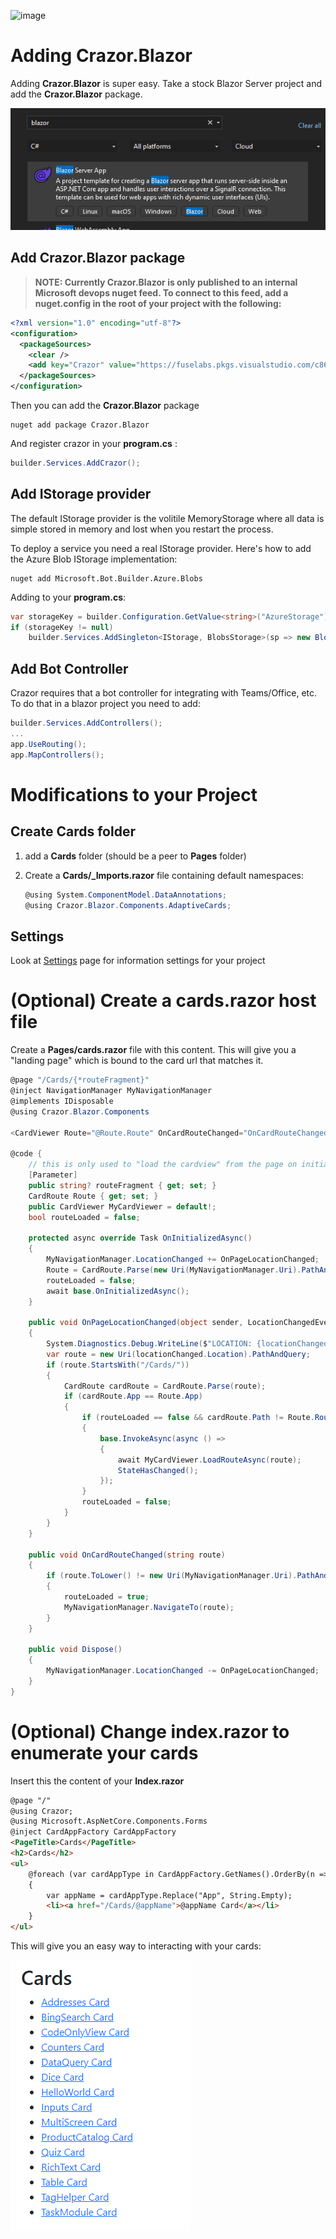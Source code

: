 

![image](https://user-images.githubusercontent.com/17789481/197238565-e3f895d0-6def-4d41-aba2-721d5432b1ef.png)

# Adding Crazor.Blazor 

Adding **Crazor.Blazor** is super easy.  Take a stock Blazor Server project and add the **Crazor.Blazor** package.

![image-20230106113527616](assets/image-20230106113527616.png)

## Add Crazor.Blazor package

>  **NOTE: Currently Crazor.Blazor is only published to an internal Microsoft devops nuget feed.  To connect to this feed, add a nuget.config in the root of your project with the following:**

```xml
<?xml version="1.0" encoding="utf-8"?>
<configuration>
  <packageSources>
    <clear />
    <add key="Crazor" value="https://fuselabs.pkgs.visualstudio.com/c861868a-1061-43d1-8232-ed9ab373867c/_packaging/Crazor/nuget/v3/index.json" />
  </packageSources>
</configuration>
```

Then you can add the **Crazor.Blazor** package

```shell
nuget add package Crazor.Blazor
```

And register crazor in your **program.cs** :

```c#
builder.Services.AddCrazor();
```

## Add IStorage provider

The default IStorage provider is the volitile MemoryStorage where all data is simple stored in memory and lost when you restart the process. 

To deploy a service you need a real IStorage provider. Here's how to add the Azure Blob IStorage implementation:

```shell
nuget add Microsoft.Bot.Builder.Azure.Blobs
```

Adding to your **program.cs**:

```C#
var storageKey = builder.Configuration.GetValue<string>("AzureStorage");
if (storageKey != null)
	builder.Services.AddSingleton<IStorage, BlobsStorage>(sp => new BlobsStorage(storageKey, "mybot"));
```



## Add Bot Controller 

Crazor requires that a bot controller for integrating with Teams/Office, etc. To do that in a blazor project you need to add:

```C#
builder.Services.AddControllers();
...
app.UseRouting();
app.MapControllers();
```



# Modifications to your Project

## Create Cards folder

1. add a **Cards** folder (should be a peer to **Pages** folder)

2. Create a **Cards/_Imports.razor** file containing default namespaces:

   ```C#
   @using System.ComponentModel.DataAnnotations;
   @using Crazor.Blazor.Components.AdaptiveCards;
   ```

## Settings

Look at [Settings](../Settings.md) page for information settings for your project 

# (Optional) Create a cards.razor host file

Create a **Pages/cards.razor** file with this content.  This will give you a "landing page" which is bound to the card url that matches it.

```c#
@page "/Cards/{*routeFragment}"
@inject NavigationManager MyNavigationManager
@implements IDisposable
@using Crazor.Blazor.Components

<CardViewer Route="@Route.Route" OnCardRouteChanged="OnCardRouteChanged" @ref="MyCardViewer" />

@code {
    // this is only used to "load the cardview" from the page on initial load.
    [Parameter]
    public string? routeFragment { get; set; }
    CardRoute Route { get; set; }
    public CardViewer MyCardViewer = default!;
    bool routeLoaded = false;

    protected async override Task OnInitializedAsync()
    {
        MyNavigationManager.LocationChanged += OnPageLocationChanged;
        Route = CardRoute.Parse(new Uri(MyNavigationManager.Uri).PathAndQuery);
        routeLoaded = false;
        await base.OnInitializedAsync();
    }

    public void OnPageLocationChanged(object sender, LocationChangedEventArgs locationChanged)
    {
        System.Diagnostics.Debug.WriteLine($"LOCATION: {locationChanged.Location}");
        var route = new Uri(locationChanged.Location).PathAndQuery;
        if (route.StartsWith("/Cards/"))
        {
            CardRoute cardRoute = CardRoute.Parse(route);
            if (cardRoute.App == Route.App)
            {
                if (routeLoaded == false && cardRoute.Path != Route.Route)
                {
                    base.InvokeAsync(async () =>
                    {
                        await MyCardViewer.LoadRouteAsync(route);
                        StateHasChanged();
                    });
                }
                routeLoaded = false;
            }
        }
    }

    public void OnCardRouteChanged(string route)
    {
        if (route.ToLower() != new Uri(MyNavigationManager.Uri).PathAndQuery.ToLower())
        {
            routeLoaded = true;
            MyNavigationManager.NavigateTo(route);
        }
    }

    public void Dispose()
    {
        MyNavigationManager.LocationChanged -= OnPageLocationChanged;
    }
}	
```



# (Optional) Change index.razor to enumerate your cards

Insert this the content of your **Index.razor**

```html
@page "/"
@using Crazor;
@using Microsoft.AspNetCore.Components.Forms
@inject CardAppFactory CardAppFactory
<PageTitle>Cards</PageTitle>
<h2>Cards</h2>
<ul>
    @foreach (var cardAppType in CardAppFactory.GetNames().OrderBy(n => n))
    {
        var appName = cardAppType.Replace("App", String.Empty);
        <li><a href="/Cards/@appName">@appName Card</a></li>
    }
</ul>

```

This will give you an easy way to interacting with your cards:

![image-20221104003206930](../assets/image-20221104003206930.png)
